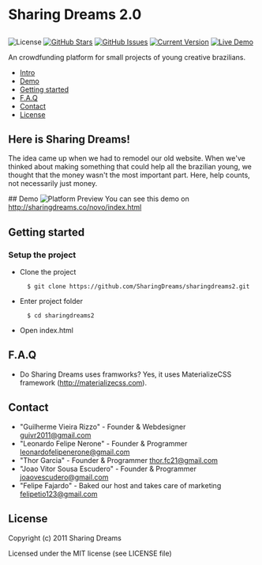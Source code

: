 Sharing Dreams 2.0
============
##
![License](https://img.shields.io/badge/license-MIT-blue.svg)
[![GitHub Stars](https://img.shields.io/github/stars/SharingDreams/sharingdreams2.svg)](https://github.com/SharingDreams/sharingdreams2/stargazers) [![GitHub Issues](https://img.shields.io/github/issues/SharingDreams/sharingdreams2.svg)](https://github.com/SharingDreams/sharingdreams2/issues) [![Current Version](https://img.shields.io/badge/version-0.1-green.svg)](https://github.com/SharingDreams/sharingdreams2) [![Live Demo](https://img.shields.io/badge/demo-online-green.svg)](http://sharingdreams.co/novo/index.html)

An crowdfunding platform for small projects of young creative brazilians.

* [Intro](#intro)
* [Demo](#demo)
* [Getting started](#start)
* [F.A.Q](#faq)
* [Contact](#contact)
* [License](#license)

## <a name="intro"></a>Here is Sharing Dreams!
The idea came up when we had to remodel our old website. When we've thinked about making something that could help all the brazilian young, we thought that the money wasn't the most important part. Here, help counts, not necessarily just money.

##<a name="demo"></a> Demo 
![Platform Preview](http://i.imgur.com/8no1KMP.gif)
You can see this demo on http://sharingdreams.co/novo/index.html

## <a name="start"></a>Getting started

### Setup the project

* Clone the project

        $ git clone https://github.com/SharingDreams/sharingdreams2.git

* Enter project folder

        $ cd sharingdreams2
        
* Open index.html


## <a name="faq"></a>F.A.Q
* Do Sharing Dreams uses framworks?
        Yes, it uses MaterializeCSS framework (http://materializecss.com).

## <a name="contact"></a>Contact
* "Guilherme Vieira Rizzo" - Founder & Webdesigner <guivr2011@gmail.com>
* "Leonardo Felipe Nerone" - Founder & Programmer <leonardofelipenerone@gmail.com>
* "Thor Garcia" - Founder & Programmer <thor.fc21@gmail.com>
* "Joao Vitor Sousa Escudero" - Founder & Programmer <joaovescudero@gmail.com>
* "Felipe Fajardo" - Baked our host and takes care of marketing <felipetio123@gmail.com>

## <a name="license"></a>License

Copyright (c) 2011 Sharing Dreams

Licensed under the MIT license (see LICENSE file)
